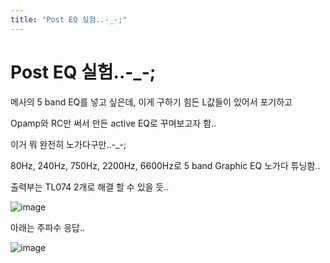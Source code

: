 ```yaml
---
title: "Post EQ 실험..-_-;"
---
```

# Post EQ 실험..-_-;

메사의 5 band EQ를 넣고 싶은데, 이게 구하기 힘든 L값들이 있어서 포기하고

Opamp와 RC만 써서 만든 active EQ로 꾸며보고자 함..

이거 뭐 완전히 노가다구만..-_-;

80Hz, 240Hz, 750Hz, 2200Hz, 6600Hz로 5 band Graphic EQ 노가다 튜닝함..

출력부는 TL074 2개로 해결 할 수 있을 듯..


![image](87358364b9a838108f0500248ac9f291.jpg)

아래는 주파수 응답..

![image](6c8a3071e8c94a171efefb5140514d68.jpg)


